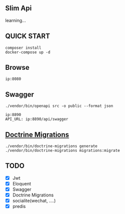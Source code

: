 ## Slim Api

learning...

## QUICK START
	composer install
	docker-compose up -d

## Browse
	ip:8080
	
## Swagger
    ./vendor/bin/openapi src -o public --format json
    
    ip:8890
    API_URL: ip:8890/api/swagger
    
## [Doctrine Migrations](https://www.doctrine-project.org/projects/doctrine-migrations/en/2.0/index.html)
    ./vendor/bin/doctrine-migrations generate
    ./vendor/bin/doctrine-migrations migrations:migrate 

## TODO
- [x] Jwt
- [x] Eloquent
- [x] Swagger
- [x] Doctrine Migrations
- [x] socialite(wechat, ....)
- [x] predis
